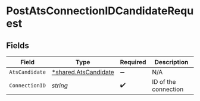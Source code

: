# PostAtsConnectionIDCandidateRequest


## Fields

| Field                                                       | Type                                                        | Required                                                    | Description                                                 |
| ----------------------------------------------------------- | ----------------------------------------------------------- | ----------------------------------------------------------- | ----------------------------------------------------------- |
| `AtsCandidate`                                              | [*shared.AtsCandidate](../../models/shared/atscandidate.md) | :heavy_minus_sign:                                          | N/A                                                         |
| `ConnectionID`                                              | *string*                                                    | :heavy_check_mark:                                          | ID of the connection                                        |